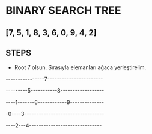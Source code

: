 # BINARY SEARCH TREE



## **[7, 5, 1, 8, 3, 6, 0, 9, 4, 2]**



## STEPS

* Root 7 olsun. Sırasıyla elemanları ağaca yerleştirelim.

----------------7-----------------------

---------5-----------8------------------

----1-------6------------9--------------

-0----3---------------------------------

----2---4------------------------------
